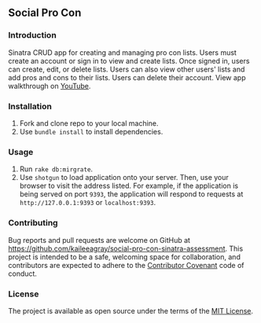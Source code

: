 ## Social Pro Con

### Introduction

Sinatra CRUD app for creating and managing pro con lists. Users must create an account or sign in to view and create lists. Once signed in, users can create, edit, or delete lists. Users can also view other users' lists and add pros and cons to their lists. Users can delete their account. View app walkthrough on [YouTube](https://youtu.be/mz8LtbRiLmk).

### Installation

1. Fork and clone repo to your local machine.
2. Use `bundle install` to install dependencies.

### Usage

1. Run `rake db:mirgrate`.
2. Use `shotgun` to load application onto your server. Then, use your browser to visit the address listed. For example, if the application is being served on port `9393`, the application will respond to requests at `http://127.0.0.1:9393` or `localhost:9393`.   

### Contributing

Bug reports and pull requests are welcome on GitHub at https://github.com/kaileeagray/social-pro-con-sinatra-assessment. This project is intended to be a safe, welcoming space for collaboration, and contributors are expected to adhere to the [Contributor Covenant](contributor-covenant.org) code of conduct.

### License

The project is available as open source under the terms of the [MIT License](http://opensource.org/licenses/MIT).
